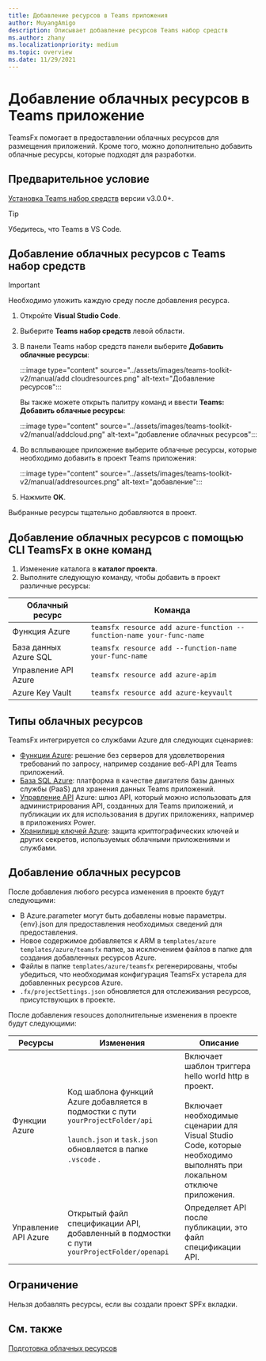 ```yaml
---
title: Добавление ресурсов в Teams приложения
author: MuyangAmigo
description: Описывает добавление ресурсов Teams набор средств
ms.author: zhany
ms.localizationpriority: medium
ms.topic: overview
ms.date: 11/29/2021
---
```


# <a name="add-cloud-resources-to-your-teams-app"></a>Добавление облачных ресурсов в Teams приложение

TeamsFx помогает в предоставлении облачных ресурсов для размещения приложений. Кроме того, можно дополнительно добавить облачные ресурсы, которые подходят для разработки.

## <a name="prerequisite"></a>Предварительное условие

[Установка Teams набор средств](https://marketplace.visualstudio.com/items?itemName=TeamsDevApp.ms-teams-vscode-extension) версии v3.0.0+.

> [!TIP]
> Убедитесь, что Teams в VS Code.

## <a name="add-cloud-resources-using-teams-toolkit"></a>Добавление облачных ресурсов с Teams набор средств

> [!IMPORTANT]
> Необходимо уложить каждую среду после добавления ресурса.

1. Откройте **Visual Studio Code**.
1. Выберите **Teams набор средств** левой области.
1. В панели Teams набор средств панели выберите **Добавить облачные ресурсы**:

    :::image type="content" source="../assets/images/teams-toolkit-v2/manual/add cloudresources.png" alt-text="Добавление ресурсов":::

   Вы также можете открыть палитру команд и ввести **Teams: Добавить облачные ресурсы**:

    :::image type="content" source="../assets/images/teams-toolkit-v2/manual/addcloud.png" alt-text="добавление облачных ресурсов":::

1. Во всплывающее приложение выберите облачные ресурсы, которые необходимо добавить в проект Teams приложения:

     :::image type="content" source="../assets/images/teams-toolkit-v2/manual/addresources.png" alt-text="добавление":::

1. Нажмите **OK**.

Выбранные ресурсы тщательно добавляются в проект.

## <a name="add-cloud-resources-using-teamsfx-cli-in-command-window"></a>Добавление облачных ресурсов с помощью CLI TeamsFx в окне команд

1. Изменение каталога в **каталог проекта**.
1. Выполните следующую команду, чтобы добавить в проект различные ресурсы:

|Облачный ресурс|Команда|
|---------------|----------|
| Функция Azure|`teamsfx resource add azure-function --function-name your-func-name`|
| База данных Azure SQL|`teamsfx resource add --function-name your-func-name`|
| Управление API Azure|`teamsfx resource add azure-apim`|
| Azure Key Vault|`teamsfx resource add azure-keyvault`|

## <a name="types-of-cloud-resources"></a>Типы облачных ресурсов

TeamsFx интегрируется со службами Azure для следующих сценариев:

- [Функции Azure](/azure/azure-functions/functions-overview): решение без серверов для удовлетворения требований по запросу, например создание веб-API для Teams приложений.
- [База SQL Azure](/azure/azure-sql/database/sql-database-paas-overview): платформа в качестве двигателя базы данных службы (PaaS) для хранения данных Teams приложений.
- [Управление API](/azure/azure-sql/database/sql-database-paas-overview) Azure: шлюз API, который можно использовать для администрирования API, созданных для Teams приложений, и публикации их для использования в других приложениях, например в приложениях Power.
- [Хранилище ключей Azure](/azure/key-vault/general/overview): защита криптографических ключей и других секретов, используемых облачными приложениями и службами.

## <a name="add-cloud-resources"></a>Добавление облачных ресурсов

После добавления любого ресурса изменения в проекте будут следующими:

- В Azure.parameter могут быть добавлены новые параметры. {env}.json для предоставления необходимых сведений для предоставления.
- Новое содержимое добавляется к ARM в `templates/azure` `templates/azure/teamsfx` папке, за исключением файлов в папке для создания добавленных ресурсов Azure.
- Файлы в папке `templates/azure/teamsfx` регенерированы, чтобы убедиться, что необходимая конфигурация TeamsFx устарела для добавленных ресурсов Azure.
- `.fx/projectSettings.json` обновляется для отслеживания ресурсов, присутствующих в проекте.

После добавления resouces дополнительные изменения в проекте будут следующими:

|Ресурсы|Изменения|Описание|
|---------------|---------------|-----------------------------|
|Функции Azure|Код шаблона функций Azure добавляется в подмостки с пути `yourProjectFolder/api`</br></br>`launch.json` и `task.json` обновляется в папке `.vscode` .| Включает шаблон триггера hello world http в проект.</br></br> Включает необходимые сценарии для Visual Studio Code, которые необходимо выполнять при локальном отключе приложения.|
|Управление API Azure|Открытый файл спецификации API, добавленный в подмостки с пути `yourProjectFolder/openapi`|Определяет API после публикации, это файл спецификации API.|

## <a name="limitation"></a>Ограничение

Нельзя добавлять ресурсы, если вы создали проект SPFx вкладки.

## <a name="see-also"></a>См. также

[Подготовка облачных ресурсов](provision.md)
